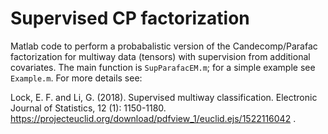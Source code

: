 # Supervised CP factorization

Matlab code to perform a probabalistic version of the Candecomp/Parafac factorization for multiway data (tensors) with supervision from additional covariates.  The main function is `SupParafacEM.m`; for a simple example see `Example.m`.  For more details see: 

Lock, E. F. and Li, G. (2018). Supervised multiway classification. Electronic Journal of Statistics, 12 (1): 1150-1180. https://projecteuclid.org/download/pdfview_1/euclid.ejs/1522116042 .
